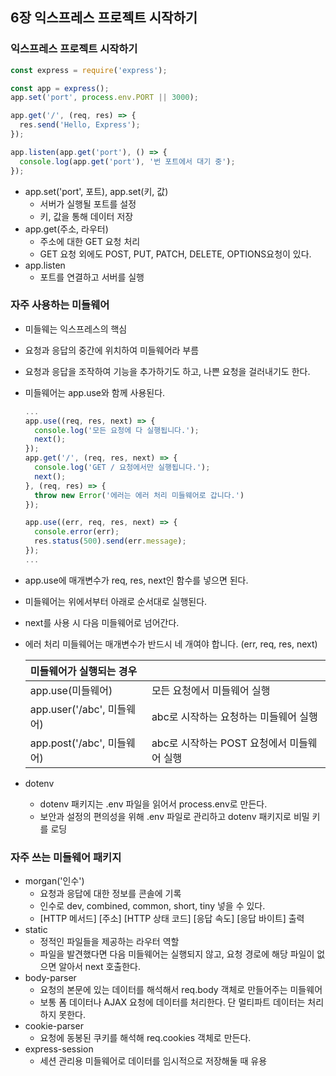 ## 6장 익스프레스 프로젝트 시작하기
### 익스프레스 프로젝트 시작하기
  ```javascript
  const express = require('express');

  const app = express();
  app.set('port', process.env.PORT || 3000);

  app.get('/', (req, res) => {
    res.send('Hello, Express');
  });

  app.listen(app.get('port'), () => {
    console.log(app.get('port'), '번 포트에서 대기 중');
  });
  ```
  * app.set('port', 포트), app.set(키, 값)
    + 서버가 실행될 포트를 설정
    + 키, 값을 통해 데이터 저장
  * app.get(주소, 라우터)
    + 주소에 대한 GET 요청 처리
    + GET 요청 외에도 POST, PUT, PATCH, DELETE, OPTIONS요청이 있다.
  * app.listen
    + 포트를 연결하고 서버를 실행

### 자주 사용하는 미들웨어
  * 미들웨는 익스프레스의 핵심
  * 요청과 응답의 중간에 위치하여 미들웨어라 부름
  * 요청과 응답을 조작하여 기능을 추가하기도 하고, 나쁜 요청을 걸러내기도 한다.
  * 미들웨어는 app.use와 함께 사용된다.
    ```javascript
    ...
    app.use((req, res, next) => {
      console.log('모든 요청에 다 실행됩니다.');
      next();
    });
    app.get('/', (req, res, next) => {
      console.log('GET / 요청에서만 실행됩니다.');
      next();
    }, (req, res) => {
      throw new Error('에러는 에러 처리 미들웨어로 갑니다.')
    });

    app.use((err, req, res, next) => {
      console.error(err);
      res.status(500).send(err.message);
    });
    ...
    ```
  * app.use에 매개변수가 req, res, next인 함수를 넣으면 된다.
  * 미들웨어는 위에서부터 아래로 순서대로 실행된다.
  * next를 사용 시 다음 미들웨어로 넘어간다.
  * 에러 처리 미들웨어는 매개변수가 반드시 네 개여야 합니다. (err, req, res, next)
    
    | 미들웨어가 실행되는 경우 |  |
    |:---|:---|
    |app.use(미들웨어)|모든 요청에서 미들웨어 실행|
    |app.user('/abc', 미들웨어)|abc로 시작하는 요청하는 미들웨어 실행|
    |app.post('/abc', 미들웨어)|abc로 시작하는 POST 요청에서 미들웨어 실행|
  * dotenv
    + dotenv 패키지는 .env 파일을 읽어서 process.env로 만든다.
    + 보안과 설정의 편의성을 위해 .env 파일로 관리하고 dotenv 패키지로 비밀 키를 로딩

### 자주 쓰는 미들웨어 패키지
  * morgan('인수')
    + 요청과 응답에 대한 정보를 콘솔에 기록
    + 인수로 dev, combined, common, short, tiny 넣을 수 있다.
    + [HTTP 메서드] [주소] [HTTP 상태 코드] [응답 속도] [응답 바이트] 출력
  * static
    + 정적인 파일들을 제공하는 라우터 역할
    + 파일을 발견했다면 다음 미들웨어는 실행되지 않고, 요청 경로에 해당 파일이 없으면 알아서 next 호출한다.
  * body-parser
    + 요청의 본문에 있는 데이터를 해석해서 req.body 객체로 만들어주는 미들웨어
    + 보통 폼 데이터나 AJAX 요청에 데이터를 처리한다. 단 멀티파트 데이터는 처리하지 못한다.
  * cookie-parser
    + 요청에 동봉된 쿠키를 해석해 req.cookies 객체로 만든다.
  * express-session
    + 세션 관리용 미들웨어로 데이터를 임시적으로 저장해둘 때 유용
  